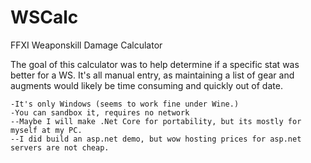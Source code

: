 # WSCalc
FFXI Weaponskill Damage Calculator

The goal of this calculator was to help determine if a specific stat was better for a WS. It's all manual entry, as maintaining a list of gear and augments would likely be time consuming and quickly out of date.
    
    
   
    -It's only Windows (seems to work fine under Wine.)
    -You can sandbox it, requires no network
    --Maybe I will make .Net Core for portability, but its mostly for myself at my PC.
    --I did build an asp.net demo, but wow hosting prices for asp.net servers are not cheap.
